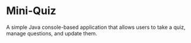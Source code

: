 # Mini-Quiz
A simple Java console-based application that allows users to take a quiz, manage questions, and update them. 
